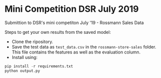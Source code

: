 # Mini Competition DSR July 2019
Submittion to DSR's mini competiton July '19 - Rossmann Sales Data

Steps to get your own results from the saved model:
* Clone the ripository.
* Save the test data as `test_data.csv` in the `rossmann-store-sales` folder. This file contains the features as well as the evaluation column.
* Install using:
```python
pip install -r requirements.txt
python output.py
```
